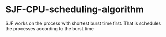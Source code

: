 # SJF-CPU-scheduling-algorithm

SJF works on the process with shortest burst time first. That is schedules the processes according to the burst time

